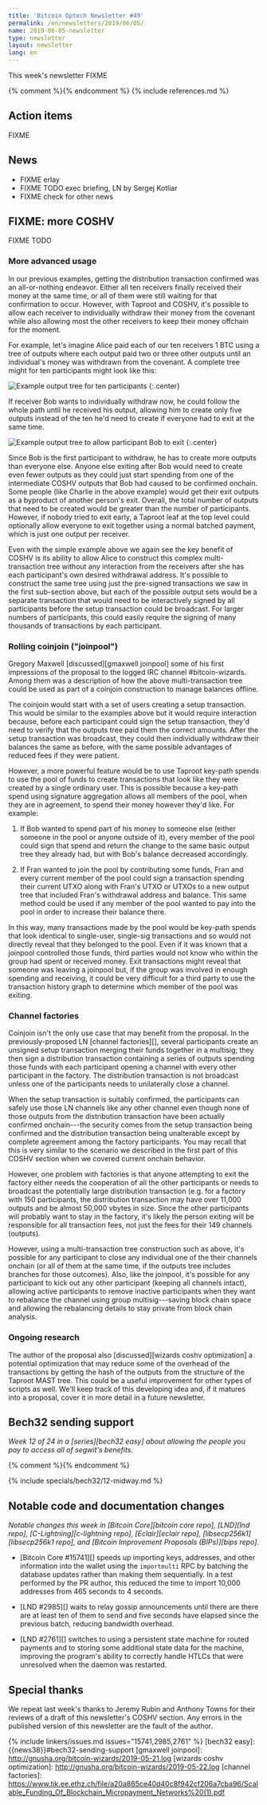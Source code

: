 ```yaml
---
title: 'Bitcoin Optech Newsletter #49'
permalink: /en/newsletters/2019/06/05/
name: 2019-06-05-newsletter
type: newsletter
layout: newsletter
lang: en
---
```

This week's newsletter FIXME

{% comment %}<!-- include references.md below the fold but above any Jekyll/Liquid variables-->{% endcomment %}
{% include references.md %}

## Action items

FIXME

## News

- FIXME erlay
- FIXME TODO exec briefing, LN by Sergej Kotliar
- FIXME check for other news

## FIXME: more COSHV

FIXME TODO

### More advanced usage

In our previous examples, getting the distribution transaction confirmed
was an all-or-nothing endeavor.  Either all ten receivers finally
received their money at the same time, or all of them were still waiting
for that confirmation to occur.  However, with Taproot and COSHV,
it's possible to allow each receiver to individually withdraw their
money from the covenant while also allowing most the other receivers to
keep their money offchain for the moment.

For example, let's imagine Alice paid each of our ten receivers 1 BTC
using a tree of outputs where each output paid two or three other outputs until
an individual's money was withdrawn from the covenant.  A complete tree
might for ten participants might look like this:

![Example output tree for ten participants](/img/posts/2019-05-tx-tree-5.png)
{:.center}

If receiver Bob wants to individually withdraw now, he could
follow the whole path until he received his output, allowing him to
create only five outputs instead of the ten he'd need to create if
everyone had to exit at the same time.

![Example output tree to allow participant Bob to exit](/img/posts/2019-05-tx-tree-6.png)
{:.center}

Since Bob is the first participant to withdraw, he has to create more
outputs than everyone else.
Anyone else exiting after Bob would need to create even fewer outputs as
they could just start spending from one of the intermediate COSHV
outputs that Bob had caused to be confirmed onchain.  Some people (like Charlie in the above
example) would get their exit outputs as a byproduct of another person's
exit.  Overall, the total number of outputs that need to be created
would be greater than the number of participants.  However, if nobody
tried to exit early, a Taproot leaf at the top level could optionally
allow everyone to exit together using a normal batched payment, which is
just one output per receiver.

Even with the simple example above we again see the key benefit
of COSHV is its ability to allow Alice to construct this complex
multi-transaction tree without any interaction from the receivers after
she has each participant's own desired withdrawal address.  It's
possible to construct the same tree using just the pre-signed
transactions we saw in the first sub-section above, but each of the
possible output sets would be a separate transaction that would need to
be interactively signed by all participants before the setup transaction
could be broadcast.  For larger numbers of participants, this could
easily require the signing of many thousands of transactions by each
participant.

### Rolling coinjoin ("joinpool")

Gregory Maxwell [discussed][gmaxwell joinpool] some of his first
impressions of the proposal to the logged IRC channel #bitcoin-wizards.
Among them was a description of how the above multi-transaction tree
could be used as part of a coinjoin construction to manage
balances offline.

The coinjoin would start with a set of users creating a setup
transaction.  This would be similar to the examples above but it would
require interaction because, before each participant could sign the
setup transaction, they'd need to verify that the outputs tree paid them
the correct amounts.  After the setup transaction was broadcast, they
could then individually withdraw their balances the same as before, with
the same possible advantages of reduced fees if they were patient.

However, a more powerful feature would be to use Taproot key-path spends
to use the pool of funds to create transactions that
look like they were created by a single ordinary user.  This is possible
because a key-path spend using signature aggregation allows all members
of the pool, when they are in agreement, to spend their money however
they'd like.  For example:

1. If Bob wanted to spend part of his money to someone else (either
   someone in the pool or anyone outside of it), every member of the
   pool could sign that spend and return the change to the same basic
   output tree they already had, but with Bob's balance decreased
   accordingly.

2. If Fran wanted to join the pool by contributing some funds, Fran and
   every current member of the pool could sign a transaction spending
   their current UTXO along with Fran's UTXO or UTXOs to a new output tree
   that included Fran's withdrawal address and balance.  This same
   method could be used if any member of the pool wanted to pay into the
   pool in order to increase their balance there.

In this way, many transactions made by the pool would be key-path spends
that look identical to single-user, single-sig transactions and so would
not directly reveal that they belonged to the pool.  Even if it was
known that a joinpool controlled those funds, third parties would not
know who within the group had spent or received money.  Exit
transactions might reveal that someone was leaving a joinpool but, if
the group was involved in enough spending and receiving, it could be
very difficult for a third party to use the transaction history graph to
determine which member of the pool was exiting.

### Channel factories

Coinjoin isn't the only use case that may benefit from the proposal.  In
the previously-proposed LN [channel factories][], several participants
create an unsigned setup transaction merging their funds together in a
multisig; they then sign a distribution transaction containing a series of
outputs spending those funds with each participant opening a channel
with every other participant in the factory.  The distribution
transaction is not broadcast unless one of the participants needs to
unilaterally close a channel.

When the setup transaction is suitably confirmed, the participants can
safely use those LN channels like any other channel even though none of
those outputs from the distribution transaction have been actually
confirmed onchain---the security comes from the setup transaction being
confirmed and the distribution transaction being unalterable except by
complete agreement among the factory participants.  You may recall that
this is very similar to the scenario we described in the first part of
this COSHV section when we covered current onchain behavior.

However, one problem with factories is that anyone attempting to exit
the factory either needs the cooperation of all the other participants
or needs to broadcast the potentially large distribution transaction (e.g.
for a factory with 150 participants, the distribution transaction may have
over 11,000 outputs <!-- almost (n**2)/2 --> and be almost 50,000 vbytes
in size.  Since the other participants will probably want to stay in the
factory, it's likely the person exiting will be responsible for all
transaction fees, not just the fees for their 149 channels (outputs).

However, using a multi-transaction tree construction such as above, it's
possible for any participant to close any individual one of the their
channels onchain (or all of them at the same time, if the outputs tree
includes branches for those outcomes).  Also, like the joinpool, it's
possible for any participant to kick out any other participant (keeping
all channels intact), allowing active participants to remove inactive
participants when they want to rebalance the channel using group
multisig---saving block chain space and allowing the rebalancing details
to stay private from block chain analysis.

### Ongoing research

The author of the proposal also [discussed][wizards coshv optimization]
a potential optimization that may reduce some of the overhead of the
transactions by getting the hash of the outputs from the structure of
the Taproot MAST tree.  This could be a useful improvement for other
types of scripts as well.  We'll keep track of this developing idea and,
if it matures into a proposal, cover it in more detail in a future
newsletter.


## Bech32 sending support

*Week 12 of 24 in a [series][bech32 easy] about allowing the people
you pay to access all of segwit's benefits.*

{% comment %}<!-- weekly reminder for harding: check Bech32 Adoption
wiki page for changes -->{% endcomment %}

{% include specials/bech32/12-midway.md %}

## Notable code and documentation changes

*Notable changes this week in [Bitcoin Core][bitcoin core repo],
[LND][lnd repo], [C-Lightning][c-lightning repo], [Eclair][eclair repo],
[libsecp256k1][libsecp256k1 repo], and [Bitcoin Improvement Proposals
(BIPs)][bips repo].*

- [Bitcoin Core #15741][] speeds up importing keys, addresses, and other
  information into the wallet using the `importmulti` RPC by batching the
  database updates rather than making them sequentially.  In a test performed by
  the PR author, this reduced the time to import 10,000 addresses from 465
  seconds to 4 seconds.

- [LND #2985][] waits to relay gossip announcements until there are there are
  at least ten of them to send and five seconds have elapsed since the previous
  batch, reducing bandwidth overhead.

- [LND #2761][] switches to using a persistent state machine for routed
  payments and to storing some additional state data for the machine, improving
  the program's ability to correctly handle HTLCs that were unresolved when the
  daemon was restarted.

## Special thanks

We repeat last week's thanks to Jeremy Rubin and Anthony Towns for their
reviews of a draft of this newsletter's COSHV section.  Any errors in the
published version of this newsletter are the fault of the author.

{% include linkers/issues.md issues="15741,2985,2761" %}
[bech32 easy]: {{news38}}#bech32-sending-support
[gmaxwell joinpool]: http://gnusha.org/bitcoin-wizards/2019-05-21.log
[wizards coshv optimization]: http://gnusha.org/bitcoin-wizards/2019-05-22.log
[channel factories]: https://www.tik.ee.ethz.ch/file/a20a865ce40d40c8f942cf206a7cba96/Scalable_Funding_Of_Blockchain_Micropayment_Networks%20(1).pdf
